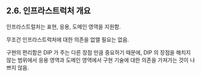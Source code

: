 ## 2.6. 인프라스트럭처 개요

인프라스트럴처는 표현, 응용, 도메인 영역을 지원함.

무조건 인프라스트럭처에 대한 의존을 없앨 필요는 없음.

구현의 편리함은 DIP 가 주는 다른 장점 만큼 중요하기 때문에, DIP 의 장점을 해치지 않는 범위에서 응용 영역과 도메인 영역에서 구현 기술에 대한 의존을 가져가는 것이 나쁘지 않음.